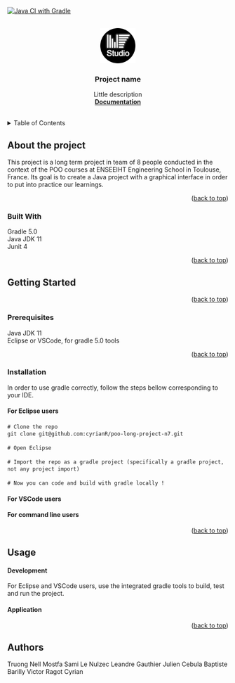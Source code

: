 <a name="readme-top"></a>

[![Java CI with Gradle](https://github.com/cyrianR/poo-long-project-n7/actions/workflows/gradle.yml/badge.svg)](https://github.com/cyrianR/poo-long-project-n7/actions/workflows/gradle.yml)

<!-- PROJECT TITLE -->
<br />
<div align="center">
  <a href="https://github.com/cyrianR/poo-long-project-n7/tree/main">
    <img src="images/logo.png" alt="Logo" width="80" height="80">
  </a>

  <h3 align="center">Project name</h3>

  <p align="center">
    Little description
    <br />
    <a href=""><strong>Documentation</strong></a>
    <br />
    <br />
  </p>
</div>

<!-- TABLE OF CONTENTS -->
<details>
  <summary>Table of Contents</summary>
  <ol>
    <li>
      <a href="#about-the-project">About the project</a>
      <ul>
        <li><a href="#built-with">Built With</a></li>
      </ul>
    </li>
    <li>
      <a href="#getting-started">Getting Started</a>
      <ul>
        <li><a href="#prerequisites">Prerequisites</a></li>
        <li><a href="#installation">Installation</a></li>
      </ul>
    </li>
    <li><a href="#usage">Usage</a></li>
    <li><a href="#authors">Authors</a></li>
  </ol>
</details>

<!-- ABOUT THE PROJECT -->
## About the project

This project is a long term project in team of 8 people conducted in the context of the POO courses at ENSEEIHT Engineering School in Toulouse, France. Its goal is to create a Java project with a graphical interface in order to put into practice our learnings.

<p align="right">(<a href="#readme-top">back to top</a>)</p>

<!-- BUILT WITH -->
### Built With

Gradle 5.0  
Java JDK 11  
Junit 4


<p align="right">(<a href="#readme-top">back to top</a>)</p>

<!-- GETTING STARTED -->
## Getting Started

<p align="right">(<a href="#readme-top">back to top</a>)</p>

<!-- PREREQUISITES -->
### Prerequisites

Java JDK 11  
Eclipse or VSCode, for gradle 5.0 tools

<p align="right">(<a href="#readme-top">back to top</a>)</p>

<!-- INSTALLATION -->
### Installation

In order to use gradle correctly, follow the steps bellow corresponding to your IDE. 

#### For Eclipse users
```
# Clone the repo
git clone git@github.com:cyrianR/poo-long-project-n7.git  

# Open Eclipse

# Import the repo as a gradle project (specifically a gradle project, not any project import)

# Now you can code and build with gradle locally !
```

#### For VSCode users


#### For command line users


 

<p align="right">(<a href="#readme-top">back to top</a>)</p>

<!-- USAGE -->
## Usage

#### Development

For Eclipse and VSCode users, use the integrated gradle tools to build, test and run the project.  

#### Application

<p align="right">(<a href="#readme-top">back to top</a>)</p>

<!-- AUTHORS -->
## Authors

Truong Nell
Mostfa Sami
Le Nulzec Leandre
Gauthier Julien
Cebula Baptiste
Barilly Victor
Ragot Cyrian


